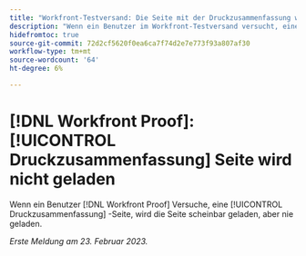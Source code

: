 ```yaml
---
title: "Workfront-Testversand: Die Seite mit der Druckzusammenfassung wird nicht geladen."
description: "Wenn ein Benutzer im Workfront-Testversand versucht, eine Seite mit der Druckzusammenfassung zu öffnen, scheint die Seite zu laden, wird aber nie geladen."
hidefromtoc: true
source-git-commit: 72d2cf5620f0ea6ca7f74d2e7e773f93a807af30
workflow-type: tm+mt
source-wordcount: '64'
ht-degree: 6%

---
```



# [!DNL Workfront Proof]: [!UICONTROL Druckzusammenfassung] Seite wird nicht geladen

Wenn ein Benutzer [!DNL Workfront Proof] Versuche, eine [!UICONTROL Druckzusammenfassung] -Seite, wird die Seite scheinbar geladen, aber nie geladen.

_Erste Meldung am 23. Februar 2023._

